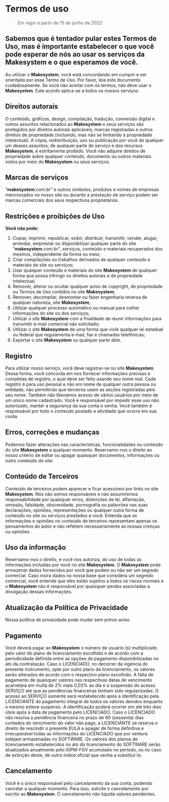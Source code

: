 
# Termos de uso

>Em vigor a partir de 15 de junho de 2022
 
## Sabemos que é tentador pular estes Termos de Uso, mas é importante estabelecer o que você pode esperar de nós ao usar os serviços da Makesystem e o que esperamos de você.

Ao utilizar o  **Makesystem**, você está concordando em cumprir e ser orientado por esse Termo de Uso. Por favor, leia este documento cuidadosamente. Se você não aceitar com os termos, não deve usar o  **Makesystem**. Este acordo aplica-se a todos os nossos serviços

## Direitos autorais

O conteúdo, gráficos, design, compilação, tradução, conversão digital e outros assuntos relacionados ao  **Makesystem**  e seus serviços são protegidos por direitos autorais aplicáveis, marcas registradas e outros direitos de propriedade (incluindo, mas não se limitando à propriedade intelectual). A cópia, redistribuição, uso ou publicação por você de qualquer um desses assuntos, de qualquer parte do serviço e dos recursos  **Makesystem**, é estritamente proibido. Você não adquire direitos de propriedade sobre qualquer conteúdo, documento ou outros materiais vistos por meio do  **Makesystem**  ou seus serviços.

## Marcas de serviços

“**makesystem**.com.br” e outros símbolos, produtos e nomes de empresas mencionados no nosso site ou durante a prestação de serviço podem ser marcas comerciais dos seus respectivos proprietários.

## Restrições e proibições de Uso

**Você não pode:**

1.  Copiar, imprimir, republicar, exibir, distribuir, transmitir, vender, alugar, arrendar, emprestar ou disponibilizar qualquer parte do site "**makesystem**.com.br", serviços, conteúdo e materiais recuperados dos mesmos, independente da forma ou meio;
2.  Criar compilações ou trabalhos derivados de qualquer conteúdo e materiais do site ou serviços;
3.  Usar qualquer conteúdo e materiais do site  **Makesystem**  de qualquer forma que possa infringir os direitos autorais e de propriedade intelectual;
4.  Remover, alterar ou ocultar qualquer aviso de copyright, de propriedade ou Termos de Uso contidos no site  **Makesystem**;
5.  Remover, decompilar, desmontar ou fazer engenharia reversa de qualquer natureza, site  **Makesystem**;
6.  Utilizar qualquer processo automático ou manual para colher informações do site ou dos serviços;
7.  Utilizar o site  **Makesystem**  com a finalidade de reunir informações para transmitir e-mail comercial não solicitado;
8.  Utilizar o site  **Makesystem**  de uma forma que viole qualquer lei estadual ou federal que regulamenta e-mail, fax e chamadas telefônicas;
9.  Exportar o site  **Makesystem**  ou qualquer parte dele.

## Registro

Para utilizar nosso serviço, você deve registrar-se no site  **Makesystem**. Dessa forma, você concorda em nos fornecer informações precisas e completas de registro, o qual deve ser feito usando seu nome real. Cada registro é para uso pessoal e não em nome de qualquer outra pessoa ou entidade, não permitindo que terceiros usem as seções registradas pelo seu nome. Também não liberamos acesso de vários usuários por meio de um único nome cadastrado. Você é responsável por impedir esse uso não autorizado, manter a segurança da sua conta e senha. Você também é responsável por todo o conteúdo postado e atividade que ocorre em sua conta.

## Erros, correções e mudanças

Podemos fazer alterações nas características, funcionalidades ou conteúdo do site  **Makesystem**  a qualquer momento. Reservamo-nos o direito ao nosso critério de editar ou apagar quaisquer documentos, informações ou outro conteúdo do site.

## Conteúdo de Terceiros

Conteúdo de terceiros podem aparecer e ficar acessíveis por links no site  **Makesystem**. Nós não somos responsáveis e não assumiremos responsabilidade por quaisquer erros, distorções de lei, difamação, omissão, falsidade, obscenidade, pornografia ou palavrões nas suas declarações, opiniões, representações ou qualquer outra forma de conteúdo no site ou serviços prestados a você. Entenda que as informações e opiniões no conteúdo de terceiros representam apenas os pensamentos do autor e não refletem necessariamente as nossas crenças ou opiniões.

## Uso da informação

Reservamo-nos o direito, e você nos autoriza, do uso de todas as informações incluídas por você no site  **Makesystem**. O  **Makesystem**  pode armazenar dados fornecidos por você que podem ou não ser um segredo comercial. Caso insira dados na nossa base que considera um segredo comercial, você entende que eles estão sujeitos a todos os riscos normais e o  **Makesystem**  não é responsável por quaisquer perdas associadas a divulgação dessas informações.

## Atualização da Política de Privacidade

Nossa política de privacidade pode mudar sem prévio aviso.

## Pagamento

Você deverá pagar ao  **Makesystem**  o número de usuário (s) multiplicado pelo valor do plano de licenciamento escolhido e de acordo com a periodicidade definida entre as opções de pagamento disponibilizadas no ato da contratação. Caso o LICENCIADO, no decorrer da vigência do presente instrumento, opte por outro plano de licenciamento, os valores serão alterados de acordo com o respectivo plano escolhido. A falta de pagamento de quaisquer valores nas respectivas datas de vencimento acarretará em multa de 2% mais 0,03% ao dia e a suspensão do acesso SERVIÇO até que as pendências financeiras tenham sido regularizadas. O acesso ao SERVIÇO somente será restabelecido após a identificação pela LICENCIANTE do pagamento integral de todos os valores devidos enquanto o mesmo esteve suspenso. A identificação poderá ocorrer em até três dias úteis após a data de pagamento pelo LICENCIADO. Caso o LICENCIADO não resolva a pendência financeira no prazo de 60 (sessenta) dias contados do vencimento do valor não pago, a LICENCIANTE se reserva o direito de rescindir o presente EULA e apagar de forma definitiva e irrecuperável todas as informações do LICENCIADO que por ventura estejam armazenadas no SOFTWARE. Os valores dos planos de licenciamento estabelecidos no ato do licenciamento do SOFTWARE serão atualizados anualmente pelo IGPM-FGV acumulado no período, ou no caso de extinção deste, de outro índice oficial que venha a substituí-lo.

## Cancelamento

Você é o único responsável pelo cancelamento da sua conta, podendo cancelar a qualquer momento. Para isso, solicite o cancelamento por escrito ao  **Makesystem**. O cancelamento não liquida valores pendentes.
